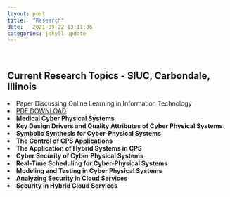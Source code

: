 ```yaml
---
layout: post
title:  "Research"
date:   2021-09-22 13:11:36
categories: jekyll update
---
```

<br>

Current Research Topics - SIUC, Carbondale, Illinois  
---

<li>Paper Discussing Online Learning in Information Technology</li>
  <li><a href="https://jmillersiu.github.io/assets/Miller_Online_Learning_pdf.pdf" download>PDF DOWNLOAD</a><strong></li>
<li>Medical Cyber Physical Systems</li>
<li>Key Design Drivers and Quality Attributes of Cyber Physical Systems</li>
<li>Symbolic Synthesis for Cyber-Physical Systems</li>
<li>The Control of CPS Applications</li>
<li>The Application of Hybrid Systems in CPS</li>
<li>Cyber Security of Cyber Physical Systems</li>
<li>Real-Time Scheduling for Cyber-Physical Systems</li>
<li>Modeling and Testing in Cyber Physical Systems</li>
<li>Analyzing Security in Cloud Services</li>
<li>Security in Hybrid Cloud Services</li>
<br>
